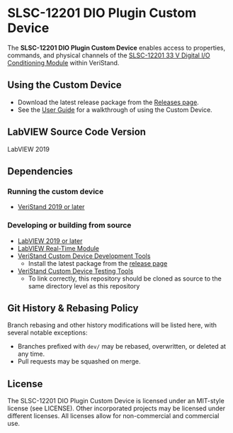 # SLSC-12201 DIO Plugin Custom Device

The **SLSC-12201 DIO Plugin Custom Device** enables access to properties, commands, and physical channels of the [SLSC-12201 33 V Digital I/O Conditioning Module](https://www.ni.com/en-ph/support/model.slsc-12201.html) within VeriStand.

## Using the Custom Device

- Download the latest release package from the [Releases page](https://github.com/ni/niveristand-slsc-12201-custom-device/releases).
- See the [User Guide](Docs/User%20Guide.md) for a walkthrough of using the Custom Device.

## LabVIEW Source Code Version

LabVIEW 2019

## Dependencies

### Running the custom device

- [VeriStand 2019 or later](https://www.ni.com/en-us/support/downloads/software-products/download.veristand.html)

### Developing or building from source

- [LabVIEW 2019 or later](https://www.ni.com/en-us/support/downloads/software-products/download.labview.html)
- [LabVIEW Real-Time Module](https://www.ni.com/en-us/support/downloads/software-products/download.labview-real-time-module.html)
- [VeriStand Custom Device Development Tools](https://github.com/ni/niveristand-custom-device-development-tools)
  - Install the latest package from the [release page](https://github.com/ni/niveristand-custom-device-development-tools/releases)
- [VeriStand Custom Device Testing Tools](https://github.com/ni/niveristand-custom-device-testing-tools)
  - To link correctly, this repository should be cloned as source to the same directory level as this repository

## Git History & Rebasing Policy
Branch rebasing and other history modifications will be listed here, with several notable exceptions:
- Branches prefixed with `dev/` may be rebased, overwritten, or deleted at any time.
- Pull requests may be squashed on merge.

## License

The SLSC-12201 DIO Plugin Custom Device is licensed under an MIT-style license (see LICENSE). Other incorporated projects may be licensed under different licenses. All licenses allow for non-commercial and commercial use.
